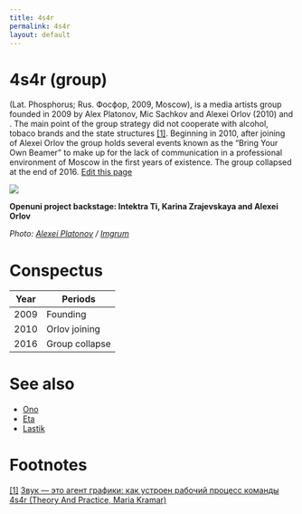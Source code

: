 ```yaml
---
title: 4s4r
permalink: 4s4r
layout: default
---
```




# 4s4r (group)


(Lat. Phosphorus; Rus. Фосфор, 2009, Moscow), is a media artists group founded in 2009 by Alex Platonov, Mic Sachkov and Alexei Orlov (2010) and . The main point of the group strategy did not cooperate with alcohol, tobaco brands and the state structures <span id="a1">[\[1\]](#f1)</span>. Beginning in 2010, after joining of Alexei Orlov the group holds several events known as the “Bring Your Own Beamer” to make up for the lack of communication in a professional environment of Moscow in the first years of existence. The group collapsed at the end of 2016. [Edit this page](http://prose.io/#indexmod/encyclopedia/edit/master/4s4r.md)

![](/encyclopedia/images/4s4r-backstage-karina-zrajevskaya.jpg)

**Openuni project backstage: Intektra Ti, Karina Zrajevskaya and Alexei Orlov**

*Photo: [Alexei Platonov](platonov-alexei) / [Imgrum](Imgrum)*

# Conspectus

|Year|Periods|
|----|-----|
|2009|Founding|
|2010|Orlov joining|
|2016|Group collapse|

# See also

+ [Ono](ono)
+ [Eta](eta)
+ [Lastik](lastik)

# Footnotes

[[1]](#a1) <span id="f1"></span> [Звук — это агент графики: как устроен рабочий процесс команды 4s4r (Theory And Practice, Maria Kramar)](https://special.theoryandpractice.ru/4s4r)
